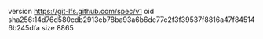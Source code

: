 version https://git-lfs.github.com/spec/v1
oid sha256:14d76d580cdb2913eb78ba93a6b6de77c2f3f39537f8816a47f845146b245dfa
size 8865
